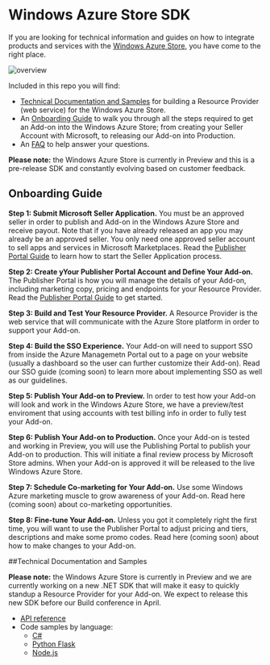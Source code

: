 # Windows Azure Store SDK

If you are looking for technical information and guides on how to integrate products and services with the [Windows Azure Store](http://www.windowsazure.com/en-us/store/overview/), you have come to the right place.  

![overview](https://raw.github.com/WindowsAzure/azure-resource-provider-sdk/master/docs/images/azure-store1.png)  

Included in this repo you will find:
- [Technical Documentation and Samples](https://github.com/WindowsAzure/azure-resource-provider-sdk/blob/master/README.md#technical-documentation-and-samples) for building a Resource Provider (web service) for the Windows Azure Store.
- An [Onboarding Guide](https://github.com/WindowsAzure/azure-resource-provider-sdk/blob/master/README.md#onboarding-guide) to walk you through all the steps required to get an Add-on into the Windows Azure Store; from creating your Seller Account with Microsoft, to releasing our Add-on into Production.
- An [FAQ](https://github.com/WindowsAzure/azure-resource-provider-sdk/tree/master/docs/faq.md) to help answer your questions.

**Please note:** the Windows Azure Store is currently in Preview and this is a pre-release SDK and constantly evolving based on customer feedback.


## Onboarding Guide

**Step 1: Submit Microsoft Seller Application.**  You must be an approved seller in order to publish and Add-on in the Windows Azure Store and receive payout.  Note that if you have already released an app you may already be an approved seller.  You only need one approved seller account to sell apps and services in Microsoft Marketplaces.  Read the [Publisher Portal Guide](https://github.com/WindowsAzure/azure-resource-provider-sdk/tree/master/docs/publisher-portal.md) to learn how to start the Seller Application process.

**Step 2: Create yYour Publisher Portal Account and Define Your Add-on.**  The Publisher Portal is how you will manage the details of your Add-on, including marketing copy, pricing and endpoints for your Resource Provider.  Read the [Publisher Portal Guide](https://github.com/WindowsAzure/azure-resource-provider-sdk/tree/master/docs/publisher-portal.md) to get started.

**Step 3: Build and Test Your Resource Provider.**  A Resource Provider is the web service that will communicate with the Azure Store platform in order to support your Add-on.

**Step 4: Build the SSO Experience.** Your Add-on will need to support SSO from inside the Azure Managemetn Portal out to a page on your website (usually a dashboard so the user can further customize their Add-on).  Read our SSO guide (coming soon) to learn more about implementing SSO as well as our guidelines.

**Step 5: Publish Your Add-on to Preview.**  In order to test how your Add-on will look and work in the Windows Azure Store, we have a preview/test enviroment that using accounts with test billing info in order to fully test your Add-on.

**Step 6: Publish Your Add-on to Production.** Once your Add-on is tested and working in Preview, you will use the Publishing Portal to publish your Add-on to production.  This will initiate a final review process by Microsoft Store admins.  When your Add-on is approved it will be released to the live Windows Azure Store.

**Step 7: Schedule Co-marketing for Your Add-on.** Use some Windows Azure marketing muscle to grow awareness of your Add-on.  Read here (coming soon) about co-marketing opportunities.

**Step 8: Fine-tune Your Add-on.**  Unless you got it completely right the first time, you will want to use the Publisher Portal to adjust pricing and tiers, descriptions and make some promo codes.  Read here (coming soon) about how to make changes to your Add-on.

##Technical Documentation and Samples

**Please note:** the Windows Azure Store is currently in Preview and we are currently working on a new .NET SDK that will make it easy to quickly standup a Resource Provider for your Add-on.  We expect to release this new SDK before our Build conference in April.

- [API reference](https://github.com/WindowsAzure/azure-resource-provider-sdk/tree/master/docs)
- Code samples by language:
  - [C#](https://github.com/MetricsHub/AzureStoreRP)
  - [Python Flask](https://github.com/WindowsAzure/azure-resource-provider-sdk/tree/master/samples/python-flask)
  - [Node.js](https://github.com/auth0/node-azure-store)



